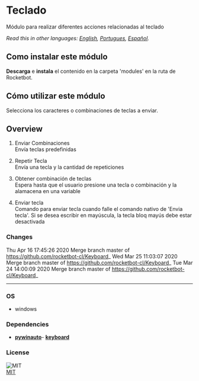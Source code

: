 # Teclado
  
Módulo para realizar diferentes acciones relacionadas al teclado  

*Read this in other languages: [English](README.md), [Portugues](README.pr.md), [Español](README.es.md).*

## Como instalar este módulo
  
__Descarga__ e __instala__ el contenido en la carpeta 'modules' en la ruta de Rocketbot.  


## Cómo utilizar este módulo

Selecciona los caracteres o combinaciones de teclas a enviar.


## Overview


1. Enviar Combinaciones  
Envía teclas predefinidas

2. Repetir Tecla  
Envía una tecla y la cantidad de repeticiones

3. Obtener combinación de teclas  
Espera hasta que el usuario presione una tecla o combinación y la alamacena en una variable

4. Enviar tecla  
Comando para enviar tecla cuando falle el comando nativo de 'Envia tecla'. Si se desea escribir en mayúscula, la tecla bloq mayús debe estar desactivada  



### Changes
Thu Apr 16 17:45:26 2020  Merge branch master of https://github.com/rocketbot-cl/Keyboard_
Wed Mar 25 11:03:07 2020  Merge branch master of https://github.com/rocketbot-cl/Keyboard_
Tue Mar 24 14:00:09 2020  Merge branch master of https://github.com/rocketbot-cl/Keyboard_

----
### OS

- windows

### Dependencies
- [**pywinauto**](https://pypi.org/project/pywinauto/)- [**keyboard**](https://pypi.org/project/keyboard/)
### License
  
![MIT](https://camo.githubusercontent.com/107590fac8cbd65071396bb4d04040f76cde5bde/687474703a2f2f696d672e736869656c64732e696f2f3a6c6963656e73652d6d69742d626c75652e7376673f7374796c653d666c61742d737175617265)  
[MIT](http://opensource.org/licenses/mit-license.ph)
